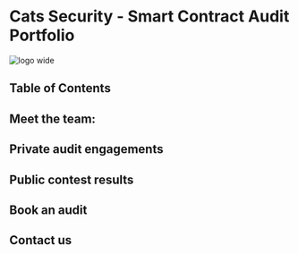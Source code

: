 # Cats Security - Smart Contract Audit Portfolio

![logo wide](https://github.com/catssecurity/audit/assets/162015731/1d1d4175-5ead-4131-98c7-8d1667523e9a)

## Table of Contents

## Meet the team:

## Private audit engagements

## Public contest results

## Book an audit

## Contact us
